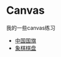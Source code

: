 # Canvas

我的一些canvas练习

* [中国国旗](https://canvas.shenjinxiang.com/flag_of_china/)
* [象棋棋盘](https://canvas.shenjinxiang.com/chinese_chess_board/)
